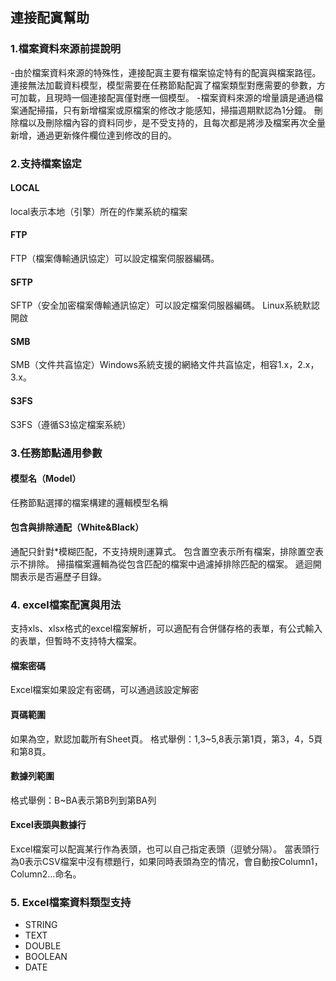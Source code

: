 ## **連接配寘幫助**

### **1.檔案資料來源前提說明**
-由於檔案資料來源的特殊性，連接配寘主要有檔案協定特有的配寘與檔案路徑。 連接無法加載資料模型，模型需要在任務節點配寘了檔案類型對應需要的參數，方可加載，且現時一個連接配寘僅對應一個模型。
-檔案資料來源的增量讀是通過檔案通配掃描，只有新增檔案或原檔案的修改才能感知，掃描週期默認為1分鐘。 刪除檔以及刪除檔內容的資料同步，是不受支持的，且每次都是將涉及檔案再次全量新增，通過更新條件欄位達到修改的目的。

### **2.支持檔案協定**
#### **LOCAL**
local表示本地（引擎）所在的作業系統的檔案
#### **FTP**
FTP（檔案傳輸通訊協定）可以設定檔案伺服器編碼。
#### **SFTP**
SFTP（安全加密檔案傳輸通訊協定）可以設定檔案伺服器編碼。 Linux系統默認開啟
#### **SMB**
SMB（文件共亯協定）Windows系統支援的網絡文件共亯協定，相容1.x，2.x，3.x。
#### **S3FS**
S3FS（遵循S3協定檔案系統）

### **3.任務節點通用參數**
#### **模型名（Model）**
任務節點選擇的檔案構建的邏輯模型名稱
#### **包含與排除通配（White&Black）**
通配只針對*模糊匹配，不支持規則運算式。 包含置空表示所有檔案，排除置空表示不排除。 掃描檔案邏輯為從包含匹配的檔案中過濾掉排除匹配的檔案。 遞迴開關表示是否遍歷子目錄。

### **4. excel檔案配寘與用法**
支持xls、xlsx格式的excel檔案解析，可以適配有合併儲存格的表單，有公式輸入的表單，但暫時不支持特大檔案。
#### **檔案密碼**
Excel檔案如果設定有密碼，可以通過該設定解密
#### **頁碼範圍**
如果為空，默認加載所有Sheet頁。 格式舉例：1,3~5,8表示第1頁，第3，4，5頁和第8頁。
#### **數據列範圍**
格式舉例：B~BA表示第B列到第BA列
#### **Excel表頭與數據行**
Excel檔案可以配寘某行作為表頭，也可以自己指定表頭（逗號分隔）。 當表頭行為0表示CSV檔案中沒有標題行，如果同時表頭為空的情况，會自動按Column1，Column2…命名。

### **5. Excel檔案資料類型支持**
- STRING
- TEXT
- DOUBLE
- BOOLEAN
- DATE